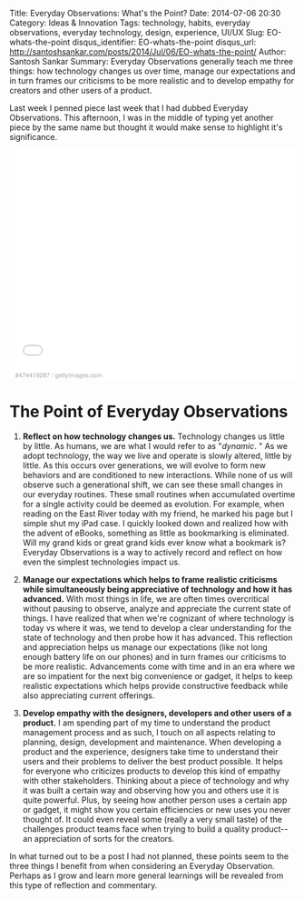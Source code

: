 Title: Everyday Observations: What's the Point?
Date: 2014-07-06 20:30
Category: Ideas & Innovation
Tags: technology, habits, everyday observations, everyday technology, design, experience, UI/UX
Slug: EO-whats-the-point
disqus_identifier: EO-whats-the-point
disqus_url: http://santoshsankar.com/posts/2014/Jul/06/EO-whats-the-point/
Author: Santosh Sankar
Summary: Everyday Observations generally teach me three things: how technology changes us over time, manage our expectations and in turn frames our criticisms to be more realistic and to develop empathy for creators and other users of a product.

Last week I penned piece last week that I had dubbed Everyday Observations. This afternoon, I was in the middle of typing yet another piece by the same name but thought it would make sense to highlight it's significance.

<div style="background-color:#fff;display:inline-block;font-family:'Helvetica Neue',Arial,sans-serif;color:#a7a7a7;font-size:11px;width:100%;max-width:508px;min-width:300px;"><div style="overflow:hidden;position:relative;height:0;padding:66.535433% 0 49px 0;width:100%;"><iframe src="//embed.gettyimages.com/embed/474419287?et=-CY-eezYSCRCt7g6uibMLA&sig=5wiT7RcCc8aAV2WDWBiEj7IG1Oi7g9kVyXrC-A4frH4=" width="508" height="387" scrolling="no" frameborder="0" style="display:inline-block;position:absolute;top:0;left:0;width:100%;height:100%;"></iframe></div><p style="margin:0;"></p><div style="padding:0;margin:4px 0 0 10px;text-align:left;"><a href="http://www.gettyimages.com/detail/474419287" target="_blank" style="color:#a7a7a7;text-decoration:none;font-weight:normal !important;border:none;display:inline-block;">#474419287</a> / <a href="http://www.gettyimages.com" target="_blank" style="color:#a7a7a7;text-decoration:none;font-weight:normal !important;border:none;display:inline-block;">gettyimages.com</a></div></div>

# The Point of Everyday Observations

1. **Reflect on how technology changes us.** Technology changes us little by little. As humans, we are what I would refer to as "*dynamic*. " As we adopt technology, the way we live and operate is slowly altered, little by little. As this occurs over generations, we will evolve to form new behaviors and are conditioned to new interactions. While none of us will observe such a generational shift, we can see these small changes in our everyday routines. These small routines when accumulated overtime for a single activity could be deemed as evolution. For example, when reading on the East River today with my friend, he marked his page but I simple shut my iPad case. I quickly looked down and realized how with the advent of eBooks, something as little as bookmarking is eliminated. Will my grand kids or great grand kids ever know what a bookmark is? Everyday Observations is a way to actively record and reflect on how even the simplest technologies impact us.

2. **Manage our expectations which helps to frame realistic criticisms while simultaneously being appreciative of technology and how it has advanced.** With most things in life, we are often times overcritical without pausing to observe, analyze and appreciate the current state of things. I have realized that when we're cognizant of where technology is today vs where it was, we tend to develop a clear understanding for the state of technology and then probe how it has advanced. This reflection and appreciation helps us manage our expectations (like not long enough battery life on our phones) and in turn frames our criticisms to be more realistic. Advancements come with time and in an era where we are so impatient for the next big convenience or gadget, it helps to keep realistic expectations which helps provide constructive feedback while also appreciating current offerings.

3. **Develop empathy with the designers, developers and other users of a product.** I am spending part of my time to understand the product management process and as such, I touch on all aspects relating to planning, design, development and maintenance. When developing a product and the experience, designers take time to understand their users and their problems to deliver the best product possible. It helps for everyone who criticizes products to develop this kind of empathy with other stakeholders. Thinking about a piece of technology and why it was built a certain way and observing how you and others use it is quite powerful. Plus, by seeing how another person uses a certain app or gadget, it might show you certain efficiencies or new uses you never thought of. It could even reveal some (really a very small taste) of the challenges product teams face when trying to build a quality product-- an appreciation of sorts for the creators.

In what turned out to be a post I had not planned, these points seem to the three things I benefit from when considering an Everyday Observation.  Perhaps as I grow and learn more general learnings will be revealed from this type of reflection and commentary.